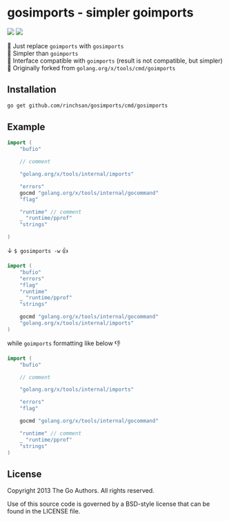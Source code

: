 # gosimports - simpler goimports

![](https://github.com/rinchsan/gosimports/workflows/CI/badge.svg)
![](https://img.shields.io/github/release/rinchsan/gosimports.svg?colorB=7E7E7E)

:rocket: Just replace `goimports` with `gosimports` <br>
:broom: Simpler than `goimports` <br>
:100: Interface compatible with `goimports` (result is not compatible, but simpler) <br>
:hammer: Originally forked from `golang.org/x/tools/cmd/goimports`

## Installation

```bash
go get github.com/rinchsan/gosimports/cmd/gosimports
```

## Example

```go
import (
	"bufio"

	// comment

	"golang.org/x/tools/internal/imports"

	"errors"
	gocmd "golang.org/x/tools/internal/gocommand"
	"flag"

	"runtime" // comment
	_ "runtime/pprof"
	"strings"

)
```

↓ `$ gosimports -w` :+1:

```go
import (
	"bufio"
	"errors"
	"flag"
	"runtime"
	_ "runtime/pprof"
	"strings"

	gocmd "golang.org/x/tools/internal/gocommand"
	"golang.org/x/tools/internal/imports"
)
```

while `goimports` formatting like below :-1:

```go
import (
	"bufio"

	// comment

	"golang.org/x/tools/internal/imports"

	"errors"
	"flag"

	gocmd "golang.org/x/tools/internal/gocommand"

	"runtime" // comment
	_ "runtime/pprof"
	"strings"
)
```

## License

Copyright 2013 The Go Authors. All rights reserved.

Use of this source code is governed by a BSD-style license that can be found in the LICENSE file.
